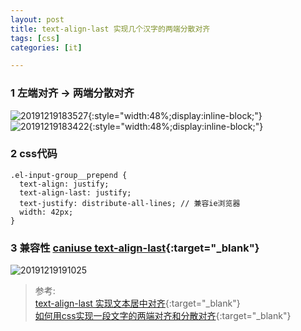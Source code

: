```yaml
---
layout: post
title: text-align-last 实现几个汉字的两端分散对齐
tags: [css]
categories: [it]

---
```


### 1 左端对齐 -> 两端分散对齐

![20191219183527](http://img.6h5.cn/xindot-blog/paste/20191219183527.png){:style="width:48%;display:inline-block;"}
![20191219183422](http://img.6h5.cn/xindot-blog/paste/20191219183422.png){:style="width:48%;display:inline-block;"}

### 2 css代码
```
.el-input-group__prepend {
  text-align: justify;
  text-align-last: justify;
  text-justify: distribute-all-lines; // 兼容ie浏览器
  width: 42px;
}
```

### 3 兼容性 [caniuse text-align-last](https://caniuse.com/#search=text-align-last){:target="_blank"}

![20191219191025](http://img.6h5.cn/xindot-blog/paste/20191219191025.png)

> 参考:<br/>
[text-align-last 实现文本居中对齐](https://www.cnblogs.com/mengfangui/p/11445139.html){:target="_blank"}<br/>
[如何用css实现一段文字的两端对齐和分散对齐](https://zhidao.baidu.com/question/298189268.html){:target="_blank"}
